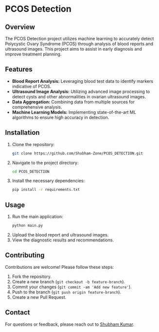 # PCOS Detection

## Overview
The PCOS Detection project utilizes machine learning to accurately detect Polycystic Ovary Syndrome (PCOS) through analysis of blood reports and ultrasound images. This project aims to assist in early diagnosis and improve treatment planning.

## Features
- **Blood Report Analysis:** Leveraging blood test data to identify markers indicative of PCOS.
- **Ultrasound Image Analysis:** Utilizing advanced image processing to detect cysts and other abnormalities in ovarian ultrasound images.
- **Data Aggregation:** Combining data from multiple sources for comprehensive analysis.
- **Machine Learning Models:** Implementing state-of-the-art ML algorithms to ensure high accuracy in detection.

## Installation
1. Clone the repository:
    ```bash
    git clone https://github.com/Shubham-Zone/PCOS_DETECTION.git
    ```
2. Navigate to the project directory:
    ```bash
    cd PCOS_DETECTION
    ```
3. Install the necessary dependencies:
    ```bash
    pip install -r requirements.txt
    ```

## Usage
1. Run the main application:
    ```bash
    python main.py
    ```
2. Upload the blood report and ultrasound images.
3. View the diagnostic results and recommendations.

## Contributing
Contributions are welcome! Please follow these steps:
1. Fork the repository.
2. Create a new branch (`git checkout -b feature-branch`).
3. Commit your changes (`git commit -am 'Add new feature'`).
4. Push to the branch (`git push origin feature-branch`).
5. Create a new Pull Request.

## Contact
For questions or feedback, please reach out to [Shubham Kumar](devshubham652@gmail.com).
